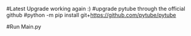 #Latest Upgrade working again :)
#upgrade pytube through the official github
#python -m pip install git+https://github.com/pytube/pytube

#Run Main.py